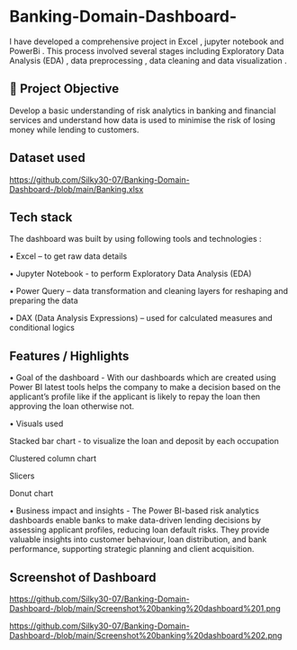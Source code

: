 # Banking-Domain-Dashboard-
I have developed a comprehensive project in Excel , jupyter notebook  and PowerBi . This process  involved several stages including  Exploratory Data Analysis (EDA) , data preprocessing , data cleaning and data visualization . 
## 🎯 Project Objective
Develop a basic understanding of risk analytics in banking and financial services and understand how data is used to minimise the risk of losing money while lending to customers.

## Dataset used 
https://github.com/Silky30-07/Banking-Domain-Dashboard-/blob/main/Banking.xlsx

## Tech stack 

The dashboard was built by using following tools and technologies :

•	Excel – to get raw data details

•	Jupyter Notebook -  to perform Exploratory Data Analysis (EDA) 

•	Power Query – data transformation and cleaning layers for reshaping and preparing the data 

•	DAX (Data Analysis Expressions) – used for calculated measures and conditional logics 

## Features / Highlights 

•	Goal of the dashboard - With our dashboards which are created using Power BI latest tools helps the company to make a decision based on the applicant’s profile like if the applicant is likely to repay the loan then approving the loan otherwise not.

•	Visuals used 

Stacked bar chart -  to visualize the loan and deposit by each occupation

Clustered column chart

Slicers 

Donut chart

•	Business impact and insights -  The Power BI-based risk analytics dashboards enable banks to make data-driven lending decisions by assessing applicant profiles, reducing loan default risks. They provide valuable insights into customer behaviour, loan distribution, and bank performance, supporting strategic planning and client acquisition.


## Screenshot of Dashboard
https://github.com/Silky30-07/Banking-Domain-Dashboard-/blob/main/Screenshot%20banking%20dashboard%201.png

https://github.com/Silky30-07/Banking-Domain-Dashboard-/blob/main/Screenshot%20banking%20dashboard%202.png
